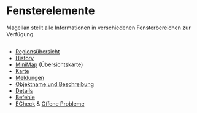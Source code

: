 # Fensterelemente

Magellan stellt alle Informationen in verschiedenen Fensterbereichen zur Verfügung.

<img src="/images/help/magellan/windows.gif" alt="" border="0" />

* [Regionsübersicht](regions/)
* [History](history/)
* [MiniMap](minimap/) (Übersichtskarte)
* [Karte](map/)
* [Meldungen](messages/)
* [Objektname und Beschreibung](name/)
* [Details](details/)
* [Befehle](orders/)
* [ECheck](echeck/) & [Offene Probleme](problems/)
